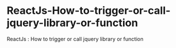 # ReactJs-How-to-trigger-or-call-jquery-library-or-function
ReactJs : How to trigger or call jquery library or function
